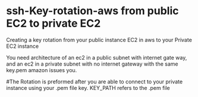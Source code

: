 # ssh-Key-rotation-aws from public EC2 to private EC2
Creating a key rotation from your public instance EC2 in aws to your Private EC2 instance 

You need architecture of an ec2 in a public subnet with internet gate way,
and an ec2 in a private subnet with no internet gateway with the same key.pem amazon issues you.

#The Rotation is preformed after you are able to connect to your private instance using your .pem file key.
KEY_PATH refers to the .pem file

